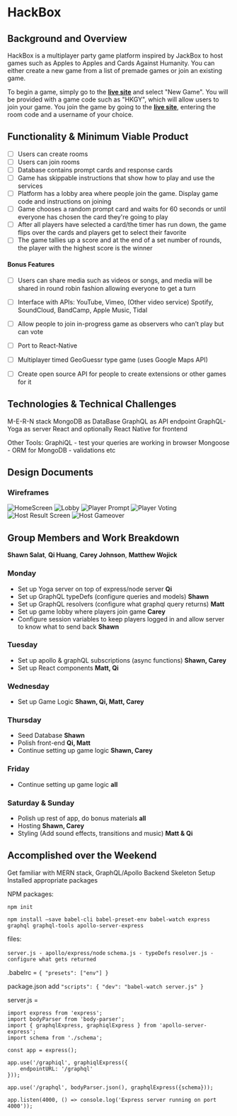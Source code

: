 # HackBox

## Background and Overview

HackBox is a multiplayer party game platform inspired by JackBox to host games such as Apples to Apples and Cards Against Humanity. You can either create a new game from a list of premade games or join an existing game.

To begin a game, simply go to the **[live site](http://)** and select "New Game". You will be provided with a game code such as "HKGY", which will allow users to join your game. You join the game by going to the **[live site](http://)**, entering the room code and a username of your choice.

## Functionality & Minimum Viable Product
- [ ] Users can create rooms
- [ ] Users can join rooms
- [ ] Database contains prompt cards and response cards
- [ ] Game has skippable instructions that show how to play and use the services
- [ ] Platform has a lobby area where people join the game. Display game code and instructions on joining
- [ ] Game chooses a random prompt card and waits for 60 seconds or until everyone has chosen the card they're going to play
- [ ] After all players have selected a card/the timer has run down, the game flips over the cards and players get to select their favorite
- [ ] The game tallies up a score and at the end of a set number of rounds, the player with the highest score is the winner

#### Bonus Features

- [ ] Users can share media such as videos or songs, and media will be shared in round robin fashion allowing everyone to get a turn
- [ ] Interface with APIs: YouTube, Vimeo, (Other video service) Spotify, SoundCloud, BandCamp, Apple Music, Tidal
- [ ] Allow people to join in-progress game as observers who can’t play but can vote
- [ ] Port to React-Native
- [ ] Multiplayer timed GeoGuessr type game (uses Google Maps API)
- [ ] Create open source API for people to create extensions or other games for it


## Technologies & Technical Challenges
M-E-R-N stack 
MongoDB as DataBase 
GraphQL as API endpoint
GraphQL-Yoga as server
React and optionally React Native for frontend 

Other Tools:
GraphiQL - test your queries are working in browser
Mongoose - ORM for MongoDB - validations etc


## Design Documents


### Wireframes
![HomeScreen](https://github.com/ThinkSalat/HackBox/blob/master/docs/wireframes/Hackbox.png?raw=true "HomeScreen")
![Lobby](https://github.com/ThinkSalat/HackBox/blob/master/docs/wireframes/Player%20Lobby.png?raw=true "Lobby")
![Player Prompt](https://github.com/ThinkSalat/HackBox/blob/master/docs/wireframes/Player%20Prompt.png?raw=true "Player Prompt")
![Player Voting](https://github.com/ThinkSalat/HackBox/blob/master/docs/wireframes/Player%20Voting%20Screen.png?raw=true "Player Voting")
![Host Result Screen](https://github.com/ThinkSalat/HackBox/blob/master/docs/wireframes/Host%20result%20screen.png?raw=true "Host Result Screen")
![Host Gameover](https://github.com/ThinkSalat/HackBox/blob/master/docs/wireframes/Host%20Gameover.png?raw=true "Host Gameover")

## Group Members and Work Breakdown

**Shawn Salat**, **Qi Huang**, **Carey Johnson**, **Matthew Wojick**

### Monday 
 - Set up Yoga server on top of express/node server **Qi**
 - Set up GraphQL typeDefs (configure queries and models)  **Shawn** 
 - Set up GraphQL resolvers (configure what graphql query returns) **Matt**
 - Set up game lobby where players join game **Carey**
 - Configure session variables to keep players logged in and allow server to know what to send back **Shawn**
### Tuesday 
- Set up apollo & graphQL subscriptions (async functions) **Shawn, Carey**
- Set up React components **Matt, Qi**
### Wednesday
 - Set up Game Logic **Shawn, Qi, Matt, Carey**
### Thursday
 - Seed Database **Shawn**
 - Polish front-end **Qi, Matt**
 - Continue setting up game logic **Shawn, Carey**
### Friday
 - Continue setting up game logic **all**
### Saturday & Sunday  
 - Polish up rest of app, do bonus materials **all**
 - Hosting **Shawn, Carey**
 - Styling (Add sound effects, transitions and music)  **Matt & Qi**

## Accomplished over the Weekend


Get familiar with MERN stack, GraphQL/Apollo
Backend Skeleton Setup
Installed appropriate packages


NPM packages:

`npm init`

`npm install —save babel-cli babel-preset-env babel-watch express  graphql graphql-tools apollo-server-express`


files: 

`server.js - apollo/express/node`
`schema.js - typeDefs`
`resolver.js - configure what gets returned`


.babelrc = 
      `{
        "presets": ["env"]
      }`

package.json add
 `"scripts": {
    "dev": "babel-watch server.js"
  }`

server.js = 

    import express from 'express';
    import bodyParser from 'body-parser';
    import { graphqlExpress, graphiqlExpress } from 'apollo-server-express';
    import schema from './schema';
    
    const app = express();
    
    app.use('/graphiql', graphiqlExpress({
        endpointURL: '/graphql'
    }));
    
    app.use('/graphql', bodyParser.json(), graphqlExpress({schema}));

    app.listen(4000, () => console.log('Express server running on port 4000'));
